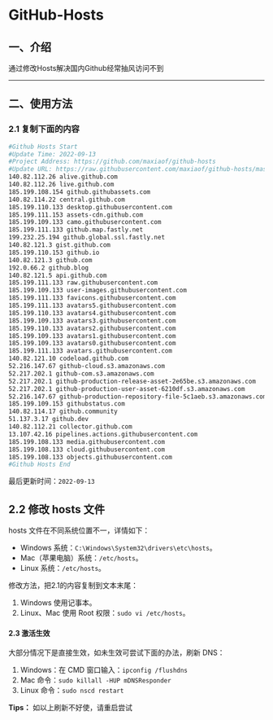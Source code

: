 # GitHub-Hosts

## 一、介绍
通过修改Hosts解决国内Github经常抽风访问不到

---

## 二、使用方法

### 2.1 复制下面的内容
```bash
#Github Hosts Start
#Update Time: 2022-09-13
#Project Address: https://github.com/maxiaof/github-hosts
#Update URL: https://raw.githubusercontent.com/maxiaof/github-hosts/master/hosts
140.82.112.26 alive.github.com
140.82.112.26 live.github.com
185.199.108.154 github.githubassets.com
140.82.114.22 central.github.com
185.199.110.133 desktop.githubusercontent.com
185.199.111.153 assets-cdn.github.com
185.199.109.133 camo.githubusercontent.com
185.199.111.133 github.map.fastly.net
199.232.25.194 github.global.ssl.fastly.net
140.82.121.3 gist.github.com
185.199.110.153 github.io
140.82.121.3 github.com
192.0.66.2 github.blog
140.82.121.5 api.github.com
185.199.111.133 raw.githubusercontent.com
185.199.109.133 user-images.githubusercontent.com
185.199.111.133 favicons.githubusercontent.com
185.199.111.133 avatars5.githubusercontent.com
185.199.110.133 avatars4.githubusercontent.com
185.199.109.133 avatars3.githubusercontent.com
185.199.110.133 avatars2.githubusercontent.com
185.199.109.133 avatars1.githubusercontent.com
185.199.109.133 avatars0.githubusercontent.com
185.199.111.133 avatars.githubusercontent.com
140.82.121.10 codeload.github.com
52.216.147.67 github-cloud.s3.amazonaws.com
52.217.202.1 github-com.s3.amazonaws.com
52.217.202.1 github-production-release-asset-2e65be.s3.amazonaws.com
52.217.202.1 github-production-user-asset-6210df.s3.amazonaws.com
52.216.147.67 github-production-repository-file-5c1aeb.s3.amazonaws.com
185.199.109.153 githubstatus.com
140.82.114.17 github.community
51.137.3.17 github.dev
140.82.112.21 collector.github.com
13.107.42.16 pipelines.actions.githubusercontent.com
185.199.108.133 media.githubusercontent.com
185.199.108.133 cloud.githubusercontent.com
185.199.108.133 objects.githubusercontent.com
#Github Hosts End

```
最后更新时间：`2022-09-13`

## 2.2 修改 hosts 文件
hosts 文件在不同系统位置不一，详情如下：
- Windows 系统：`C:\Windows\System32\drivers\etc\hosts`。
- Mac（苹果电脑）系统：`/etc/hosts`。
- Linux 系统：`/etc/hosts`。

修改方法，把2.1的内容复制到文本末尾：

1. Windows 使用记事本。
2. Linux、Mac 使用 Root 权限：`sudo vi /etc/hosts`。

#### 2.3 激活生效
大部分情况下是直接生效，如未生效可尝试下面的办法，刷新 DNS：

1. Windows：在 CMD 窗口输入：`ipconfig /flushdns`
2. Mac 命令：`sudo killall -HUP mDNSResponder`
3. Linux 命令：`sudo nscd restart`

**Tips：** 如以上刷新不好使，请重启尝试
